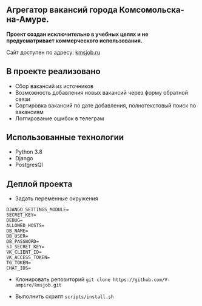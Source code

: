 ## Агрегатор вакансий города Комсомольска-на-Амуре.


**Проект создан исключительно в учебных целях и не предусматривает коммерческого использования.**


Сайт доступен по адресу: [kmsjob.ru](https://kmsjob.ru)


## В проекте реализовано

- Сбор вакансий из источников
- Возможность добавления новых вакансий через форму обратной связи
- Сортировка вакансий по дате добавления, полнотекстовый поиск по вакансиям
- Логгирование ошибок в телеграм


## Использованные технологии

- Python 3.8
- Django
- PostgresQl


## Деплой проекта

- Задать переменные окружения
```
DJANGO_SETTINGS_MODULE=
SECRET_KEY=
DEBUG=
ALLOWED_HOSTS=
DB_NAME=
DB_USER=
DB_PASSWORD=
SJ_SECRET_KEY=
VK_CLIENT_ID=
VK_ACCESS_TOKEN=
TG_TOKEN=
CHAT_IDS=
```

- Клонировать репозиторий `git clone https://github.com/V-ampire/kmsjob.git`

- Выполнить скрипт `scripts/install.sh`
